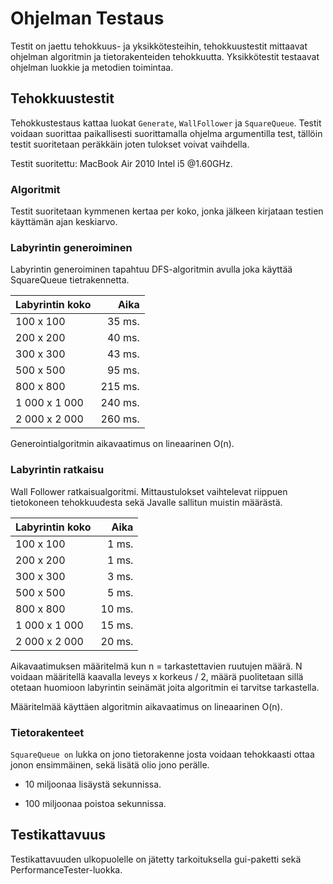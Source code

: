 # Ohjelman Testaus

Testit on jaettu tehokkuus- ja yksikkötesteihin, tehokkuustestit mittaavat ohjelman algoritmin ja tietorakenteiden tehokkuutta. Yksikkötestit testaavat ohjelman luokkie ja metodien toimintaa.

## Tehokkuustestit

Tehokkustestaus kattaa luokat `Generate`, `WallFollower` ja `SquareQueue`. Testit voidaan suorittaa paikallisesti suorittamalla ohjelma argumentilla test, tällöin testit suoritetaan peräkkäin joten tulokset voivat vaihdella.

Testit suoritettu: MacBook Air 2010 Intel i5 @1.60GHz.

### Algoritmit

Testit suoritetaan  kymmenen kertaa per koko, jonka jälkeen kirjataan testien käyttämän ajan keskiarvo.

### Labyrintin generoiminen

Labyrintin generoiminen tapahtuu DFS-algoritmin avulla joka käyttää SquareQueue tietrakennetta.

| Labyrintin koko | Aika       |
| :---            | ---:       |
| 100 x 100       | 35 ms.     |
| 200 x 200       | 40 ms.     |
| 300 x 300       | 43 ms.     |
| 500 x 500       | 95 ms.     |
| 800 x 800       | 215 ms.    |
| 1 000 x 1 000   | 240 ms.    |
| 2 000 x 2 000   | 260 ms.    |

Generointialgoritmin aikavaatimus on lineaarinen O(n).

### Labyrintin ratkaisu

Wall Follower ratkaisualgoritmi. Mittaustulokset vaihtelevat riippuen tietokoneen tehokkuudesta sekä Javalle sallitun muistin määrästä.

| Labyrintin koko | Aika      |
| :---            | ---:      |
| 100 x 100       | 1 ms.     |
| 200 x 200       | 1 ms.     |
| 300 x 300       | 3 ms.     |
| 500 x 500       | 5 ms.     |
| 800 x 800       | 10 ms.    |
| 1 000 x 1 000   | 15 ms.    |
| 2 000 x 2 000   | 20 ms.    |

Aikavaatimuksen määritelmä kun n = tarkastettavien ruutujen määrä. N voidaan määritellä kaavalla leveys x korkeus / 2, määrä puolitetaan sillä otetaan huomioon labyrintin seinämät joita algoritmin ei tarvitse tarkastella.

Määritelmää käyttäen algoritmin aikavaatimus on lineaarinen O(n). 

### Tietorakenteet

  `SquareQueue on` lukka on jono tietorakenne josta voidaan tehokkaasti ottaa jonon ensimmäinen, sekä lisätä olio jono perälle.
  
  * 10 miljoonaa lisäystä sekunnissa.
  
  * 100 miljoonaa poistoa sekunnissa.

## Testikattavuus

Testikattavuuden ulkopuolelle on jätetty tarkoituksella gui-paketti sekä PerformanceTester-luokka.
